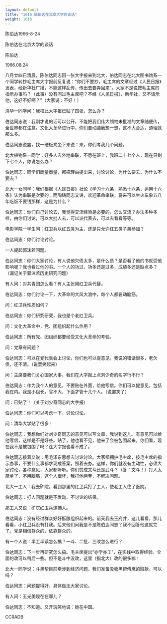 ```yaml
---
layout: default
title: "1616.陈伯达在北京大学的谈话"
weight: 1616
---
```


陈伯达1966-8-24

陈伯达在北京大学的谈话

陈伯达

1966.08.24

八月廿四日清晨，陈伯达同志因一张大字报来到北大，伯达同志在北大图书馆系一个同学转抄毛主席大字报前反复说：“你们不要抄，毛主席的文章经过《人民日报》发表，经新华社广播，不能这样乱传，传出去要弄回来”。大家不是说按毛主席的指示办事吗？（此事）没有问过毛主席吧？不经《人民日报》，新华社，又不请示他，这好不好啊？"（大家说：不好！）

清华一同学问：我校此大字报已贴了四张，怎么办？

伯达同志说：我刚才说的话可以公开，不能把我们伟大领袖未批准的文章随便传，全世界都在注意。文化大革命进行中，你们要动脑筋想一想，这不大合适，道理就那么多。

伯达同志说罢，找一硬板凳坐下来说：来，你们考我几个问题。

北大植物系一同学：好多人去外地串联，不愿在班上，我班二十七个人，现在只剩下七个人，你说怎么办？

伯达同志：同学们商量商量，都把理由提出来，讨论讨论，为什么要去，为什么不要去？

北大一女同学：我们根据《人民日报》社论《学习十六条，熟悉十六条，运用十六条》认为串联是次要的；而陶铸同志又讲，欢迎革命串联，将来可以坐火车象五八年吃饭不要钱那样，这是为什么？

伯达同志：你们自己讨论去，我觉得交流经验是必要的，怎么交流？办法多种多样，由你们讨论，可以大批人去，可以派代表去，可以去看看等等。

电影学院一学生问：红卫兵以红五类为主，还是只允许红五类子弟参加？

伯达同志：你们讨论讨论。

一人提起郭沫若问题。

伯达同志：你们大家讨论，有人说他欠债太多，是什么债？是否看了他的书就受他影响呢？我也看过他的书。一个人的功过，功多还是过多，成绩多还是缺点多？（漏记关于郭沫若历史研究问题）

有人问：对共青团怎么看？有人主张用红卫兵代替。

伯达同志：你们讨论一下，大革命的大风大浪中，每个人都要动脑筋。

问：红卫兵性质如何？

伯达同志：你们研究研究，我也是个老红卫兵。

问：文化大革命中，党、团组织起什么作用？

伯达同志：所有党、团组织都要经受文化大革命的考验。

问：党章有问题？

伯达同志：可以在党代表会上讨论，你们也可以提意见。我说的错话很多，老欠债，还不清。（说罢笑起来）

问：主席要我们关心国家大事，我们在大字报上点刘少奇的名字行不行？

伯达同志：作为我个人的意见，不要贴在外面，给他写信。你们可以提意见，包括我在内。我是小组长，官不大，下面才管十几个人。（说罢笑了）

问：已贴了！（关于刘少奇同志的大字报）

伯达同志：你们可以考虑一下，讨论讨论。

问：清华大学贴了很多！

伯达同志：我想你们对刘少奇同志的意见可以写文章，我说到这儿。有意见可以给他写信，这样是不是好些。贴了，他也看不见，他来了会被包围起来。你们看，现在我不是被包围了吗？连大字报也看不成了。

伯达同志接着又说：用毛泽东思想去讨论讨论。大家都拥护毛主席，按毛主席的指示办事，不要什么事都求现成答案，照着去办。这样，你们就没有主动性，必须大家讨论，各种意见，大家都听听。你们赞成文斗还是武斗？（答：文斗！）打人太简单了，不用脑筋，这个人很坏，我打他两拳，不解决问题。

北大一工人：我去矿院，看到那里的红卫兵打了工人，使老工人住了医院。

伯达同志：打人问题就是不发动、不讨论的结果。

那工人又说：矿院红卫兵逮捕人。

伯达同志：没有经过群众好好酝酿组织起来的。前天我去王府井，这儿看看，那儿看看，小红卫兵没有打我。后来他们问我是不是陈伯达同志？我不回答他这就完了。党是相信群众的，依靠群众的。

有一个人说：半工半读怎么搞？一斗、二批、三改怎么进行？

伯达同志：下一步再研究怎么搞。毛主席提出“亦学亦工”，在实践中取得经验。全面的改可以稍后一些。但不是斗中没改，这里（指北大）改的很多嘛！

北大一同学说：斗黑帮目前牵涉到经济问题，我们准备没收黑帮傅鹰的赃款，可以吗？

伯达同志：问题提得好，具体做法大家讨论。

有人问：王光美现在在哪儿？

伯达同志：不知道。又开玩笑地说：她在中国。

CCRADB

